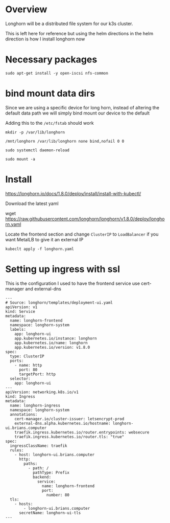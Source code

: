 # Overview

Longhorn will be a distributed file system for our k3s cluster.

This is left here for reference but using the helm directions in the helm direction is
how I install longhorn now

# Necessary packages

`sudo apt-get install -y open-iscsi nfs-common`

# bind mount data dirs

Since we are using a specific device for long horn, instead of altering the default data path
we will simply bind mount our device to the default

Adding this to the `/etc/fstab` should work

`mkdir -p /var/lib/longhorn`

`/mnt/longhorn /var/lib/longhorn none bind,nofail 0 0`

`sudo systemctl daemon-reload`

`sudo mount -a`

# Install

https://longhorn.io/docs/1.8.0/deploy/install/install-with-kubectl/

Download the latest yaml

wget https://raw.githubusercontent.com/longhorn/longhorn/v1.8.0/deploy/longhorn.yaml

Locate the frontend section and change `ClusterIP` to `LoadBalancer` if you want MetalLB to give it an external IP

`kubeclt apply -f longhorn.yaml`

# Setting up ingress with ssl

This is the configuration I used to have the frontend service use cert-manager and external-dns

```
---
# Source: longhorn/templates/deployment-ui.yaml
apiVersion: v1
kind: Service
metadata:
  name: longhorn-frontend
  namespace: longhorn-system
  labels:
    app: longhorn-ui
    app.kubernetes.io/instance: longhorn
    app.kubernetes.io/name: longhorn
    app.kubernetes.io/version: v1.8.0
spec:
  type: ClusterIP
  ports:
    - name: http
      port: 80
      targetPort: http
  selector:
    app: longhorn-ui
---
apiVersion: networking.k8s.io/v1
kind: Ingress
metadata:
  name: longhorn-ingress
  namespace: longhorn-system
  annotations:
    cert-manager.io/cluster-issuer: letsencrypt-prod
    external-dns.alpha.kubernetes.io/hostname: longhorn-ui.brians.computer
    traefik.ingress.kubernetes.io/router.entrypoints: websecure
    traefik.ingress.kubernetes.io/router.tls: "true"
spec:
  ingressClassName: traefik
  rules:
    - host: longhorn-ui.brians.computer
      http:
        paths:
          - path: /
            pathType: Prefix
            backend:
              service:
                name: longhorn-frontend
                port:
                  number: 80
  tls:
    - hosts:
        - longhorn-ui.brians.computer
      secretName: longhorn-ui-tls
---
```

